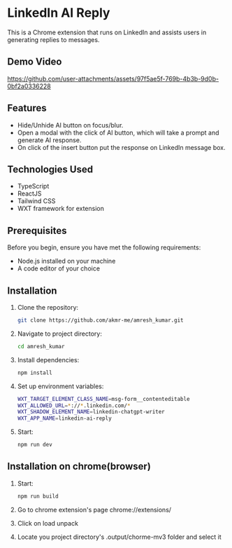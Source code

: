 # LinkedIn AI Reply

This is a Chrome extension that runs on LinkedIn and assists users in generating replies to messages.

## Demo Video


https://github.com/user-attachments/assets/97f5ae5f-769b-4b3b-9d0b-0bf2a0336228


## Features

- Hide/Unhide AI button on focus/blur.
- Open a modal with the click of AI button, which will take a prompt and generate AI response.
- On click of the insert button put the response on LinkedIn message box.

## Technologies Used

- TypeScript
- ReactJS
- Tailwind CSS
- WXT framework for extension

## Prerequisites

Before you begin, ensure you have met the following requirements:

- Node.js installed on your machine
- A code editor of your choice

## Installation

1. Clone the repository:

   ```bash
   git clone https://github.com/akmr-me/amresh_kumar.git
   ```

2. Navigate to project directory:

   ```bash
   cd amresh_kumar
   ```

3. Install dependencies:

   ```bash
   npm install
   ```

4. Set up environment variables:

   ```bash
   WXT_TARGET_ELEMENT_CLASS_NAME=msg-form__contenteditable
   WXT_ALLOWED_URL=*://*.linkedin.com/*
   WXT_SHADOW_ELEMENT_NAME=linkedin-chatgpt-writer
   WXT_APP_NAME=linkedin-ai-reply
   ```

5. Start:

   ```bash
   npm run dev
   ```

## Installation on chrome(browser)

1. Start:

   ```bash
   npm run build
   ```

2. Go to chrome extension's page chrome://extensions/

3. Click on load unpack

4. Locate you project directory's .output/chorme-mv3 folder and select it
